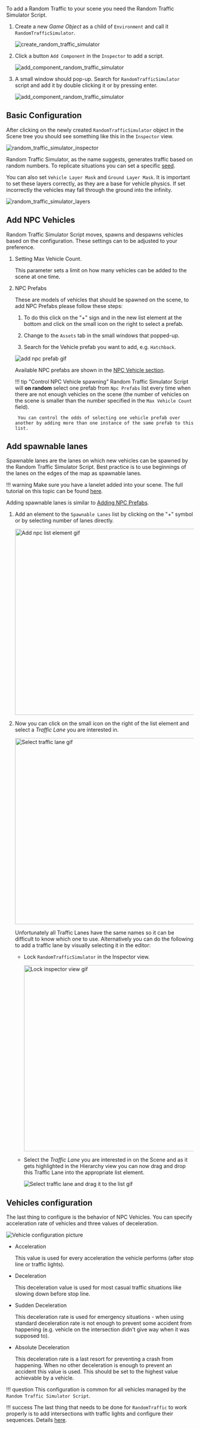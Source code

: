 To add a Random Traffic to your scene you need the Random Traffic Simulator Script.

1. Create a new *Game Object* as a child of `Environment` and call it `RandomTrafficSimulator`.

    ![create_random_traffic_simulator](add_random_traffic_simulator.gif)

1. Click a button `Add Component` in the `Inspector` to add a script.

    ![add_component_random_traffic_simulator](add_component_random_traffic_simulator.gif)

1. A small window should pop-up.
Search for `RandomTrafficSimulator` script and add it by double clicking it or by pressing enter.

    ![add_component_random_traffic_simulator](add_component_random_traffic_simulator.png)

## Basic Configuration
After clicking on the newly created `RandomTrafficSimulator` object in the Scene tree you should see something like this in the `Inspector` view.

![random_traffic_simulator_inspector](random_traffic_simulator_inspector.png)

Random Traffic Simulator, as the name suggests, generates traffic based on random numbers.
To replicate situations you can set a specific [seed](https://en.wikipedia.org/wiki/Random_seed).

You can also set `Vehicle Layer Mask` and `Ground Layer Mask`.
It is important to set these layers correctly, as they are a base for vehicle physics.
If set incorrectly the vehicles may fall through the ground into the infinity.

![random_traffic_simulator_layers](random_traffic_simulator_layers.png)

## Add NPC Vehicles
Random Traffic Simulator Script moves, spawns and despawns vehicles based on the configuration.
These settings can to be adjusted to your preference.

1. Setting Max Vehicle Count.

    This parameter sets a limit on how many vehicles can be added to the scene at one time.

2. NPC Prefabs

    These are models of vehicles that should be spawned on the scene, to add NPC Prefabs please follow these steps:

    1. To do this click on the "+" sign and in the new list element at the bottom and click on the small icon on the right to select a prefab.

        <!-- <img src="add_npc_prefab1.gif" alt="Add npc list element gif" width="500"/> -->

    2. Change to the `Assets` tab in the small windows that popped-up.

        <!-- <img src="add_npc_prefab2.gif" alt="Select Assets tab gif" width="500"/> -->

    3. Search for the Vehicle prefab you want to add, e.g. `Hatchback`.

        <!-- <img src="add_npc_prefab3.gif" alt="Search a prefab gif" width="500"/> -->

    ![add npc prefab gif](add_npc_prefab.gif)

    Available NPC prefabs are shown in the [NPC Vehicle section](../../../../UserGuide/ProjectGuide/Components/NPCs/#npc-vehicle).

    !!! tip "Control NPC Vehicle spawning"
        Random Traffic Simulator Script will **on random** select one prefab from `Npc Prefabs` list every time when there  are not enough vehicles on the scene (the number of vehicles on the scene is smaller than the number specified in the `Max Vehicle Count` field).
        
        You can control the odds of selecting one vehicle prefab over another by adding more than one instance of the same prefab to this list.

## Add spawnable lanes
Spawnable lanes are the lanes on which new vehicles can be spawned by the Random Traffic Simulator Script.
Best practice is to use beginnings of the lanes on the edges of the map as spawnable lanes.

!!! warning
    Make sure you have a lanelet added into your scene.
    The full tutorial on this topic can be found [here](../LoadItemsFromLanelet/).

Adding spawnable lanes is similar to [Adding NPC Prefabs](#add-npc-vehicles).

1. Add an element to the `Spawnable Lanes` list by clicking on the "+" symbol or by selecting number of lanes directly.

    <img src="add_traffic_lane1.gif" alt="Add npc list element gif" width="500"/>

2. Now you can click on the small icon on the right of the list element and select a *Traffic Lane* you are interested in.

    <img src="add_traffic_lane2.gif" alt="Select traffic lane gif" width="500"/>

    Unfortunately all Traffic Lanes have the same names so it can be difficult to know which one to use.
    Alternatively you can do the following to add a traffic lane by visually selecting it in the editor:

    - Lock `RandomTrafficSimulator` in the Inspector view.

        <img src="add_traffic_lane3.gif" alt="Lock inspector view gif" width="500"/>

    - Select the *Traffic Lane* you are interested in on the Scene and as it gets highlighted in the Hierarchy view you can now drag and drop this Traffic Lane into the appropriate list element.

        ![Select traffic lane and drag it to the list gif](add_traffic_lane4.gif)

## Vehicles configuration

The last thing to configure is the behavior of NPC Vehicles.
You can specify acceleration rate  of vehicles and three values of deceleration.

![Vehicle configuration picture](vehicle_configuration.png)

- Acceleration

    This value is used for every acceleration the vehicle performs (after stop line or traffic lights).

- Deceleration

    This deceleration value is used for most casual traffic situations like slowing down before stop line.

- Sudden Deceleration

    This deceleration rate is used for emergency situations - when using standard deceleration rate is not enough to prevent some accident from happening (e.g. vehicle on the intersection didn't give way when it was supposed to).

- Absolute Deceleration

    This deceleration rate is a last resort for preventing a crash from happening.
    When no other deceleration is enough to prevent an accident this value is used.
    This should be set to the highest value achievable by a vehicle.

!!! question
    This configuration is common for all vehicles managed by the `Random Traffic Simulator Script`.

!!! success
    The last thing that needs to be done for `RandomTraffic` to work properly is to add intersections with traffic lights and configure their sequences. Details [here](../AddATrafficIntersection/).
